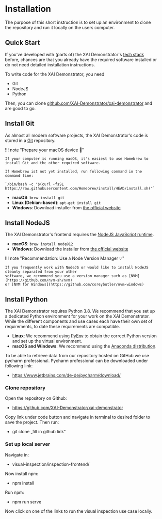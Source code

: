 # Installation

The purpose of this short instruction is to set up an environment to clone the repository and run it locally on the users computer. 

## Quick Start

If you've developed with (parts of) the XAI Demonstrator's [tech stack](/tech-notes/tech-stack.md) before,
chances are that you already have the required software installed or do not need detailed installation instructions.

To write code for the XAI Demonstrator, you need
- Git
- NodeJS
- Python

Then, you can clone
[github.com/XAI-Demonstrator/xai-demonstrator](https://github.com/XAI-Demonstrator/xai-demonstrator)
and are good to go.

## Install Git

As almost all modern software projects, the XAI Demonstrator's code is stored in a [Git](https://git-scm.com/) repository.

!!! note "Prepare your macOS device 🍎"

    If your computer is running macOS, it's easiest to use Homebrew to install Git and the other required software.

    If Homebrew ist not yet installed, run following command in the command line:  

    `/bin/bash -c "$(curl -fsSL https://raw.githubusercontent.com/Homebrew/install/HEAD/install.sh)"`


- **macOS**: `brew install git`
- **Linux (Debian-based)**: `apt-get install git`
- **Windows**: Download installer from [the official website](https://git-scm.com/download/win)

## Install NodeJS

The XAI Demonstrator's frontend requires the [NodeJS JavaScript runtime](https://nodejs.org/en/).

- **macOS**: `brew install node@12`
- **Windows**: Download the installer from [the official website](https://nodejs.org/dist/latest-v12.x/ )

!!! note "Recommendation: Use a Node Version Manager 💡"

    If you frequently work with NodeJS or would like to install NodeJS cleanly separated from your other
    software, we recommend you use a version manager such as [NVM](https://github.com/nvm-sh/nvm)
    or [NVM for Windows](https://github.com/coreybutler/nvm-windows)

## Install Python

The XAI Demonstrator requires Python 3.8.
We recommend that you set up a dedicated Python environment for your work on the XAI Demonstrator.
While the different components and use cases each have their own set of requirements, to date these requirements are compatible.

- **Linux**: We recommend using [PyEnv](https://github.com/pyenv/pyenv) to obtain the correct Python version and set up the virtual environment.
- **macOS and Windows**: We recommend using the [Anaconda distribution](https://www.anaconda.com/products/individual).

To be able to retrieve data from our repository hosted on GitHub we use pycharm professional. Pycharm professional can be 
downloaded under following link: 

- https://www.jetbrains.com/de-de/pycharm/download/

### Clone repository

Open the repository on Github: 

- https://github.com/XAI-Demonstrator/xai-demonstrator

Copy link under code button and navigate in terminal to desired folder to save the project. Then run: 

- git clone „fill in github link“



### Set up local server 

Navigate in: 

- visual-inspection/inspection-frontend/
 
Now install npm:

- npm install 

Run npm: 

- npm run serve

Now click on one of the links to run the visual inspection use case locally.